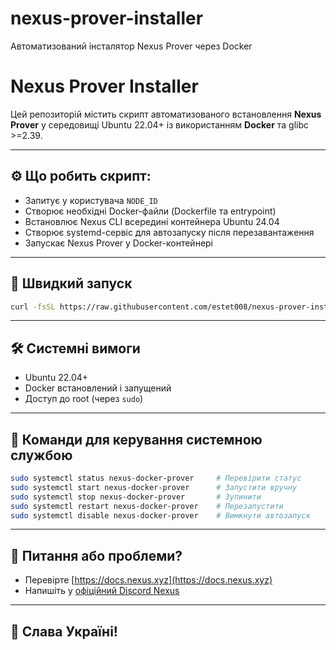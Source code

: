 # nexus-prover-installer
Автоматизований інсталятор Nexus Prover через Docker
# Nexus Prover Installer

Цей репозиторій містить скрипт автоматизованого встановлення **Nexus Prover** у середовищі Ubuntu 22.04+ із використанням **Docker** та glibc >=2.39.

---

## ⚙️ Що робить скрипт:

* Запитує у користувача `NODE_ID`
* Створює необхідні Docker-файли (Dockerfile та entrypoint)
* Встановлює Nexus CLI всередині контейнера Ubuntu 24.04
* Створює systemd-сервіс для автозапуску після перезавантаження
* Запускає Nexus Prover у Docker-контейнері

---

## 🚀 Швидкий запуск

```bash
curl -fsSL https://raw.githubusercontent.com/estet008/nexus-prover-installer/main/install.sh | bash
```

---

## 🛠 Системні вимоги

* Ubuntu 22.04+
* Docker встановлений і запущений
* Доступ до root (через `sudo`)

---

## 🔁 Команди для керування системною службою

```bash
sudo systemctl status nexus-docker-prover     # Перевірити статус
sudo systemctl start nexus-docker-prover      # Запустити вручну
sudo systemctl stop nexus-docker-prover       # Зупинити
sudo systemctl restart nexus-docker-prover    # Перезапустити
sudo systemctl disable nexus-docker-prover    # Вимкнути автозапуск
```

---

## 💬 Питання або проблеми?

* Перевірте [https://docs.nexus.xyz](https://docs.nexus.xyz)
* Напишіть у [офіційний Discord Nexus](https://discord.gg/nexusxyz)

---

## 💙 Слава Україні!
